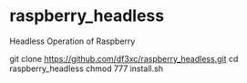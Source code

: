 # raspberry_headless

Headless Operation of Raspberry

git clone https://github.com/df3xc/raspberry_headless.git
cd raspberry_headless
chmod 777 install.sh


